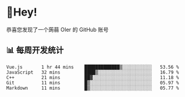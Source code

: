 # 👋Hey!
恭喜您发现了一个蒟蒻 OIer 的 GitHub 账号

## 📊 每周开发统计
<!--START_SECTION:waka-->
```text
Vue.js       1 hr 44 mins    █████████████▒░░░░░░░░░░░   53.56 % 
JavaScript   32 mins         ████▒░░░░░░░░░░░░░░░░░░░░   16.79 % 
C++          21 mins         ██▓░░░░░░░░░░░░░░░░░░░░░░   11.18 % 
Git          11 mins         █▒░░░░░░░░░░░░░░░░░░░░░░░   05.97 % 
Markdown     11 mins         █▒░░░░░░░░░░░░░░░░░░░░░░░   05.77 % 
```
<!--END_SECTION:waka-->
